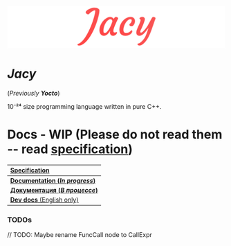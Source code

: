 ![Jacy](./img/JacyBorders.jpg)

# *Jacy*
(*Previously __Yocto__*)

10⁻²⁴ size programming language written in pure C++.

# Docs - WIP (Please do not read them -- read [specification](docs/spec/index.md))

| [__Specification__](docs/spec/index.md) |
| :--- |
| [__Documentation (*In progress*)__](docs/en_docs/getting_started.md) |
| [__Документация (*В процессе*)__](docs/ru_docs/getting_started.md) |
| [__Dev docs__ (English only)](docs/dev_docs/getting_started.md) |

### TODOs
// TODO: Maybe rename FuncCall node to CallExpr